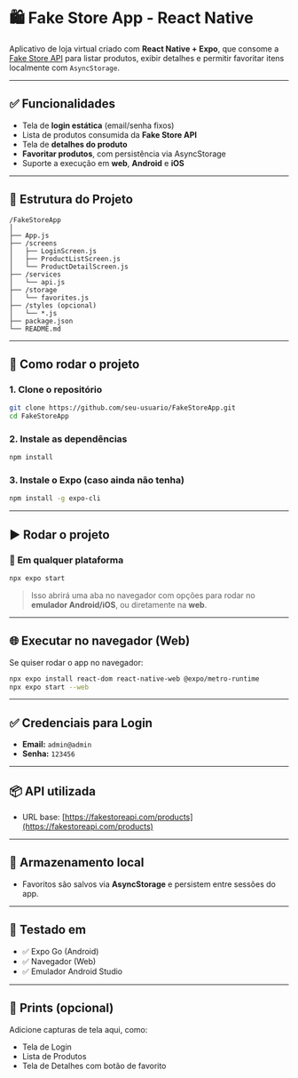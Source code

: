 
# 🛍️ Fake Store App - React Native

Aplicativo de loja virtual criado com **React Native + Expo**, que consome a [Fake Store API](https://fakestoreapi.com/) para listar produtos, exibir detalhes e permitir favoritar itens localmente com `AsyncStorage`.

---

## ✅ Funcionalidades

- Tela de **login estática** (email/senha fixos)
- Lista de produtos consumida da **Fake Store API**
- Tela de **detalhes do produto**
- **Favoritar produtos**, com persistência via AsyncStorage
- Suporte a execução em **web**, **Android** e **iOS**

---

## 📁 Estrutura do Projeto

```
/FakeStoreApp
│
├── App.js
├── /screens
│   ├── LoginScreen.js
│   ├── ProductListScreen.js
│   └── ProductDetailScreen.js
├── /services
│   └── api.js
├── /storage
│   └── favorites.js
├── /styles (opcional)
│   └── *.js
├── package.json
└── README.md
```

---

## 🚀 Como rodar o projeto

### 1. Clone o repositório

```bash
git clone https://github.com/seu-usuario/FakeStoreApp.git
cd FakeStoreApp
```

### 2. Instale as dependências

```bash
npm install
```

### 3. Instale o Expo (caso ainda não tenha)

```bash
npm install -g expo-cli
```

---

## ▶️ Rodar o projeto

### 🔁 Em qualquer plataforma

```bash
npx expo start
```

> Isso abrirá uma aba no navegador com opções para rodar no **emulador Android/iOS**, ou diretamente na **web**.

---

## 🌐 Executar no navegador (Web)

Se quiser rodar o app no navegador:

```bash
npx expo install react-dom react-native-web @expo/metro-runtime
npx expo start --web
```

---

## ✅ Credenciais para Login

- **Email:** `admin@admin`
- **Senha:** `123456`

---

## 📦 API utilizada

- URL base: [https://fakestoreapi.com/products](https://fakestoreapi.com/products)

---

## 💾 Armazenamento local

- Favoritos são salvos via **AsyncStorage** e persistem entre sessões do app.

---

## 🧪 Testado em

- ✅ Expo Go (Android)
- ✅ Navegador (Web)
- ✅ Emulador Android Studio

---

## 📸 Prints (opcional)

Adicione capturas de tela aqui, como:
- Tela de Login
- Lista de Produtos
- Tela de Detalhes com botão de favorito
